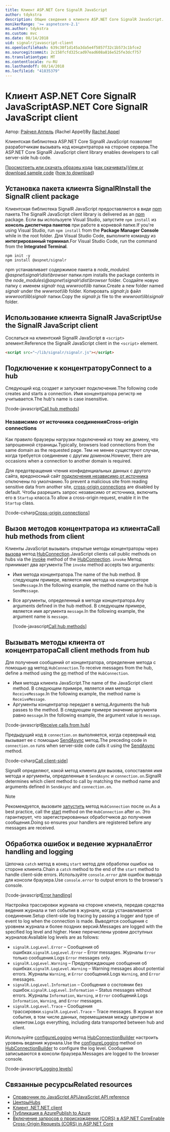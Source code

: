 ```yaml
---
title: Клиент ASP.NET Core SignalR JavaScript
author: tdykstra
description: Общие сведения о клиенте ASP.NET Core SignalR JavaScript.
monikerRange: '>= aspnetcore-2.1'
ms.author: tdykstra
ms.custom: mvc
ms.date: 08/14/2018
uid: signalr/javascript-client
ms.openlocfilehash: 639c30f1d145a3da5e4f5857f32c1b573c1bfce2
ms.sourcegitcommit: 2c158fcfd325cad97ead608a816e525fe3dcf757
ms.translationtype: MT
ms.contentlocale: ru-RU
ms.lasthandoff: 08/14/2018
ms.locfileid: "41835379"
---
```

# <a name="aspnet-core-signalr-javascript-client"></a><span data-ttu-id="b4fbe-103">Клиент ASP.NET Core SignalR JavaScript</span><span class="sxs-lookup"><span data-stu-id="b4fbe-103">ASP.NET Core SignalR JavaScript client</span></span>

<span data-ttu-id="b4fbe-104">Автор: [Рэйчел Аппель](http://twitter.com/rachelappel) (Rachel Appel)</span><span class="sxs-lookup"><span data-stu-id="b4fbe-104">By [Rachel Appel](http://twitter.com/rachelappel)</span></span>

<span data-ttu-id="b4fbe-105">Клиентская библиотека ASP.NET Core SignalR JavaScript позволяет разработчикам вызывать код концентратора на стороне сервера.</span><span class="sxs-lookup"><span data-stu-id="b4fbe-105">The ASP.NET Core SignalR JavaScript client library enables developers to call server-side hub code.</span></span>

<span data-ttu-id="b4fbe-106">[Просмотреть или скачать образец кода](https://github.com/aspnet/Docs/tree/live/aspnetcore/signalr/javascript-client/sample) ([как скачивать](xref:tutorials/index#how-to-download-a-sample))</span><span class="sxs-lookup"><span data-stu-id="b4fbe-106">[View or download sample code](https://github.com/aspnet/Docs/tree/live/aspnetcore/signalr/javascript-client/sample) ([how to download](xref:tutorials/index#how-to-download-a-sample))</span></span>

## <a name="install-the-signalr-client-package"></a><span data-ttu-id="b4fbe-107">Установка пакета клиента SignalR</span><span class="sxs-lookup"><span data-stu-id="b4fbe-107">Install the SignalR client package</span></span>

<span data-ttu-id="b4fbe-108">Клиентская библиотека SignalR JavaScript предоставляется в виде [npm](https://www.npmjs.com/) пакета.</span><span class="sxs-lookup"><span data-stu-id="b4fbe-108">The SignalR JavaScript client library is delivered as an [npm](https://www.npmjs.com/) package.</span></span> <span data-ttu-id="b4fbe-109">Если вы используете Visual Studio, запустите `npm install` из **консоль диспетчера пакетов** при работе в корневой папке.</span><span class="sxs-lookup"><span data-stu-id="b4fbe-109">If you're using Visual Studio, run `npm install` from the **Package Manager Console** while in the root folder.</span></span> <span data-ttu-id="b4fbe-110">Для Visual Studio Code, выполните команду из **интегрированный терминал**.</span><span class="sxs-lookup"><span data-stu-id="b4fbe-110">For Visual Studio Code, run the command from the **Integrated Terminal**.</span></span>

  ```console
  npm init -y
  npm install @aspnet/signalr
  ```

<span data-ttu-id="b4fbe-111">npm устанавливает содержимое пакета в *node_modules\\ @aspnet\signalr\dist\browser*  папки.</span><span class="sxs-lookup"><span data-stu-id="b4fbe-111">npm installs the package contents in the *node_modules\\@aspnet\signalr\dist\browser* folder.</span></span> <span data-ttu-id="b4fbe-112">Создайте новую папку с именем *signalr* под *wwwroot\\lib* папки.</span><span class="sxs-lookup"><span data-stu-id="b4fbe-112">Create a new folder named *signalr* under the *wwwroot\\lib* folder.</span></span> <span data-ttu-id="b4fbe-113">Копировать *signalr.js* файл *wwwroot\lib\signalr* папки.</span><span class="sxs-lookup"><span data-stu-id="b4fbe-113">Copy the *signalr.js* file to the *wwwroot\lib\signalr* folder.</span></span>

## <a name="use-the-signalr-javascript-client"></a><span data-ttu-id="b4fbe-114">Использование клиента SignalR JavaScript</span><span class="sxs-lookup"><span data-stu-id="b4fbe-114">Use the SignalR JavaScript client</span></span>

<span data-ttu-id="b4fbe-115">Сослаться на клиентский SignalR JavaScript в `<script>` элемент.</span><span class="sxs-lookup"><span data-stu-id="b4fbe-115">Reference the SignalR JavaScript client in the `<script>` element.</span></span>

```html
<script src="~/lib/signalr/signalr.js"></script>
```

## <a name="connect-to-a-hub"></a><span data-ttu-id="b4fbe-116">Подключение к концентратору</span><span class="sxs-lookup"><span data-stu-id="b4fbe-116">Connect to a hub</span></span>

<span data-ttu-id="b4fbe-117">Следующий код создает и запускает подключение.</span><span class="sxs-lookup"><span data-stu-id="b4fbe-117">The following code creates and starts a connection.</span></span> <span data-ttu-id="b4fbe-118">Имя концентратора регистр не учитывается.</span><span class="sxs-lookup"><span data-stu-id="b4fbe-118">The hub's name is case insensitive.</span></span>

[!code-javascript[Call hub methods](javascript-client/sample/wwwroot/js/chat.js?range=9-12,28)]

### <a name="cross-origin-connections"></a><span data-ttu-id="b4fbe-119">Независимо от источника соединения</span><span class="sxs-lookup"><span data-stu-id="b4fbe-119">Cross-origin connections</span></span>

<span data-ttu-id="b4fbe-120">Как правило браузеры нагрузки подключений из тому же домену, что запрошенной страницы.</span><span class="sxs-lookup"><span data-stu-id="b4fbe-120">Typically, browsers load connections from the same domain as the requested page.</span></span> <span data-ttu-id="b4fbe-121">Тем не менее существуют случаи, когда требуется соединение с другим доменом.</span><span class="sxs-lookup"><span data-stu-id="b4fbe-121">However, there are occasions when a connection to another domain is required.</span></span>

<span data-ttu-id="b4fbe-122">Для предотвращения чтения конфиденциальных данных с другого сайта, вредоносный сайт [подключения независимо от источника](xref:security/cors) отключены по умолчанию.</span><span class="sxs-lookup"><span data-stu-id="b4fbe-122">To prevent a malicious site from reading sensitive data from another site, [cross-origin connections](xref:security/cors) are disabled by default.</span></span> <span data-ttu-id="b4fbe-123">Чтобы разрешить запрос независимо от источника, включить его в `Startup` класса.</span><span class="sxs-lookup"><span data-stu-id="b4fbe-123">To allow a cross-origin request, enable it in the `Startup` class.</span></span>

[!code-csharp[Cross-origin connections](javascript-client/sample/Startup.cs?highlight=29-35,56)]

## <a name="call-hub-methods-from-client"></a><span data-ttu-id="b4fbe-124">Вызов методов концентратора из клиента</span><span class="sxs-lookup"><span data-stu-id="b4fbe-124">Call hub methods from client</span></span>

<span data-ttu-id="b4fbe-125">Клиенты JavaScript вызывать открытые методы концентраторы через [вызова](/javascript/api/%40aspnet/signalr/hubconnection#invoke) метод [HubConnection](/javascript/api/%40aspnet/signalr/hubconnection).</span><span class="sxs-lookup"><span data-stu-id="b4fbe-125">JavaScript clients call public methods on hubs via the [invoke](/javascript/api/%40aspnet/signalr/hubconnection#invoke) method of the [HubConnection](/javascript/api/%40aspnet/signalr/hubconnection).</span></span> <span data-ttu-id="b4fbe-126">`invoke` Метод принимает два аргумента:</span><span class="sxs-lookup"><span data-stu-id="b4fbe-126">The `invoke` method accepts two arguments:</span></span>

* <span data-ttu-id="b4fbe-127">Имя метода концентратора.</span><span class="sxs-lookup"><span data-stu-id="b4fbe-127">The name of the hub method.</span></span> <span data-ttu-id="b4fbe-128">В следующем примере, является имя метода на концентраторе `SendMessage`.</span><span class="sxs-lookup"><span data-stu-id="b4fbe-128">In the following example, the method name on the hub is `SendMessage`.</span></span>
* <span data-ttu-id="b4fbe-129">Все аргументы, определенный в методе концентратора.</span><span class="sxs-lookup"><span data-stu-id="b4fbe-129">Any arguments defined in the hub method.</span></span> <span data-ttu-id="b4fbe-130">В следующем примере, является имя аргумента `message`.</span><span class="sxs-lookup"><span data-stu-id="b4fbe-130">In the following example, the argument name is `message`.</span></span>

  [!code-javascript[Call hub methods](javascript-client/sample/wwwroot/js/chat.js?range=24)]

## <a name="call-client-methods-from-hub"></a><span data-ttu-id="b4fbe-131">Вызывать методы клиента от концентратора</span><span class="sxs-lookup"><span data-stu-id="b4fbe-131">Call client methods from hub</span></span>

<span data-ttu-id="b4fbe-132">Для получения сообщений от концентратора, определение метода с помощью [на](/javascript/api/%40aspnet/signalr/hubconnection#on) метод `HubConnection`.</span><span class="sxs-lookup"><span data-stu-id="b4fbe-132">To receive messages from the hub, define a method using the [on](/javascript/api/%40aspnet/signalr/hubconnection#on) method of the `HubConnection`.</span></span>

* <span data-ttu-id="b4fbe-133">Имя метода клиента JavaScript.</span><span class="sxs-lookup"><span data-stu-id="b4fbe-133">The name of the JavaScript client method.</span></span> <span data-ttu-id="b4fbe-134">В следующем примере, является имя метода `ReceiveMessage`.</span><span class="sxs-lookup"><span data-stu-id="b4fbe-134">In the following example, the method name is `ReceiveMessage`.</span></span>
* <span data-ttu-id="b4fbe-135">Аргументы концентратор передает в метод.</span><span class="sxs-lookup"><span data-stu-id="b4fbe-135">Arguments the hub passes to the method.</span></span> <span data-ttu-id="b4fbe-136">В следующем примере значение аргумента равно `message`.</span><span class="sxs-lookup"><span data-stu-id="b4fbe-136">In the following example, the argument value is `message`.</span></span>

[!code-javascript[Receive calls from hub](javascript-client/sample/wwwroot/js/chat.js?range=14-19)]

<span data-ttu-id="b4fbe-137">Предыдущий код в `connection.on` выполняется, когда серверный код вызывает ее с помощью [SendAsync](/dotnet/api/microsoft.aspnetcore.signalr.clientproxyextensions.sendasync) метод.</span><span class="sxs-lookup"><span data-stu-id="b4fbe-137">The preceding code in `connection.on` runs when server-side code calls it using the [SendAsync](/dotnet/api/microsoft.aspnetcore.signalr.clientproxyextensions.sendasync) method.</span></span>

[!code-csharp[Call client-side](javascript-client/sample/hubs/chathub.cs?range=8-11)]

<span data-ttu-id="b4fbe-138">SignalR определяют, какой метод клиента для вызова, сопоставляя имя метода и аргументы, определенные в `SendAsync` и `connection.on`.</span><span class="sxs-lookup"><span data-stu-id="b4fbe-138">SignalR determines which client method to call by matching the method name and arguments defined in `SendAsync` and `connection.on`.</span></span>

> [!NOTE]
> <span data-ttu-id="b4fbe-139">Рекомендуется, вызовите [запустить](/javascript/api/%40aspnet/signalr/hubconnection#start) метод `HubConnection` после `on`.</span><span class="sxs-lookup"><span data-stu-id="b4fbe-139">As a best practice, call the [start](/javascript/api/%40aspnet/signalr/hubconnection#start) method on the `HubConnection` after `on`.</span></span> <span data-ttu-id="b4fbe-140">Это гарантирует, что зарегистрированных обработчиков до получения сообщения.</span><span class="sxs-lookup"><span data-stu-id="b4fbe-140">Doing so ensures your handlers are registered before any messages are received.</span></span>

## <a name="error-handling-and-logging"></a><span data-ttu-id="b4fbe-141">Обработка ошибок и ведение журнала</span><span class="sxs-lookup"><span data-stu-id="b4fbe-141">Error handling and logging</span></span>

<span data-ttu-id="b4fbe-142">Цепочка `catch` метод в конец `start` метод для обработки ошибок на стороне клиента.</span><span class="sxs-lookup"><span data-stu-id="b4fbe-142">Chain a `catch` method to the end of the `start` method to handle client-side errors.</span></span> <span data-ttu-id="b4fbe-143">Используйте `console.error` для ошибок вывода для консоли браузера.</span><span class="sxs-lookup"><span data-stu-id="b4fbe-143">Use `console.error` to output errors to the browser's console.</span></span>

[!code-javascript[Error handling](javascript-client/sample/wwwroot/js/chat.js?range=28)]

<span data-ttu-id="b4fbe-144">Настройка трассировки журнала на стороне клиента, передав средства ведения журнала и тип события в журнале, когда устанавливается соединение.</span><span class="sxs-lookup"><span data-stu-id="b4fbe-144">Setup client-side log tracing by passing a logger and type of event to log when the connection is made.</span></span> <span data-ttu-id="b4fbe-145">Выводятся сообщения с уровнем журнала и более поздних версий.</span><span class="sxs-lookup"><span data-stu-id="b4fbe-145">Messages are logged with the specified log level and higher.</span></span> <span data-ttu-id="b4fbe-146">Ниже перечислены уровни доступных журналов:</span><span class="sxs-lookup"><span data-stu-id="b4fbe-146">Available log levels are as follows:</span></span>

* <span data-ttu-id="b4fbe-147">`signalR.LogLevel.Error` &ndash; Сообщения об ошибках.</span><span class="sxs-lookup"><span data-stu-id="b4fbe-147">`signalR.LogLevel.Error` &ndash; Error messages.</span></span> <span data-ttu-id="b4fbe-148">Журналы `Error` только сообщения.</span><span class="sxs-lookup"><span data-stu-id="b4fbe-148">Logs `Error` messages only.</span></span>
* <span data-ttu-id="b4fbe-149">`signalR.LogLevel.Warning` &ndash; Предупреждающие сообщения об ошибках.</span><span class="sxs-lookup"><span data-stu-id="b4fbe-149">`signalR.LogLevel.Warning` &ndash; Warning messages about potential errors.</span></span> <span data-ttu-id="b4fbe-150">Журналы `Warning`, и `Error` сообщений.</span><span class="sxs-lookup"><span data-stu-id="b4fbe-150">Logs `Warning`, and `Error` messages.</span></span>
* <span data-ttu-id="b4fbe-151">`signalR.LogLevel.Information` &ndash; Сообщения о состоянии без ошибок.</span><span class="sxs-lookup"><span data-stu-id="b4fbe-151">`signalR.LogLevel.Information` &ndash; Status messages without errors.</span></span> <span data-ttu-id="b4fbe-152">Журналы `Information`, `Warning`, и `Error` сообщений.</span><span class="sxs-lookup"><span data-stu-id="b4fbe-152">Logs `Information`, `Warning`, and `Error` messages.</span></span>
* <span data-ttu-id="b4fbe-153">`signalR.LogLevel.Trace` &ndash; Сообщения трассировки.</span><span class="sxs-lookup"><span data-stu-id="b4fbe-153">`signalR.LogLevel.Trace` &ndash; Trace messages.</span></span> <span data-ttu-id="b4fbe-154">В журнал все события, в том числе данных, перемещаемая между центром и клиентом.</span><span class="sxs-lookup"><span data-stu-id="b4fbe-154">Logs everything, including data transported between hub and client.</span></span>

<span data-ttu-id="b4fbe-155">Используйте [configureLogging](/javascript/api/%40aspnet/signalr/hubconnectionbuilder#configurelogging) метод [HubConnectionBuilder](/javascript/api/%40aspnet/signalr/hubconnectionbuilder) настроить уровень ведения журнала.</span><span class="sxs-lookup"><span data-stu-id="b4fbe-155">Use the [configureLogging](/javascript/api/%40aspnet/signalr/hubconnectionbuilder#configurelogging) method on [HubConnectionBuilder](/javascript/api/%40aspnet/signalr/hubconnectionbuilder) to configure the log level.</span></span> <span data-ttu-id="b4fbe-156">Сообщения записываются в консоли браузера.</span><span class="sxs-lookup"><span data-stu-id="b4fbe-156">Messages are logged to the browser console.</span></span>

[!code-javascript[Logging levels](javascript-client/sample/wwwroot/js/chat.js?range=9-12)]

## <a name="related-resources"></a><span data-ttu-id="b4fbe-157">Связанные ресурсы</span><span class="sxs-lookup"><span data-stu-id="b4fbe-157">Related resources</span></span>

* [<span data-ttu-id="b4fbe-158">Справочник по JavaScript API</span><span class="sxs-lookup"><span data-stu-id="b4fbe-158">JavaScript API reference</span></span>](/javascript/api/)
* [<span data-ttu-id="b4fbe-159">Центры</span><span class="sxs-lookup"><span data-stu-id="b4fbe-159">Hubs</span></span>](xref:signalr/hubs)
* [<span data-ttu-id="b4fbe-160">Клиент .NET</span><span class="sxs-lookup"><span data-stu-id="b4fbe-160">.NET client</span></span>](xref:signalr/dotnet-client)
* [<span data-ttu-id="b4fbe-161">Публикация в Azure</span><span class="sxs-lookup"><span data-stu-id="b4fbe-161">Publish to Azure</span></span>](xref:signalr/publish-to-azure-web-app)
* [<span data-ttu-id="b4fbe-162">Включение запросов о происхождении (CORS) в ASP.NET Core</span><span class="sxs-lookup"><span data-stu-id="b4fbe-162">Enable Cross-Origin Requests (CORS) in ASP.NET Core</span></span>](xref:security/cors)
